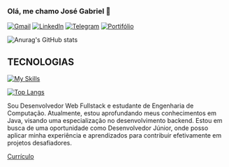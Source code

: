 ### Olá, me chamo José Gabriel 👋

[![Gmail](https://img.shields.io/badge/Gmail-D14836?style=for-the-badge&logo=gmail&logoColor=white)](mailto:gabriel.souzamorais@gmail.com)
[![LinkedIn](https://img.shields.io/badge/LinkedIn-0077B5?style=for-the-badge&logo=linkedin&logoColor=white)](https://www.linkedin.com/in/jos%C3%A9gabrielsouza/)
[![Telegram](https://img.shields.io/badge/Telegram-2CA5E0?style=for-the-badge&logo=telegram&logoColor=white)](https://t.me/Gabrieu_J)
[![Portifólio](https://img.shields.io/badge/Vercel-000000?style=for-the-badge&logo=vercel&logoColor=white)](https://jose-gabriel-portifolio.vercel.app/)

![Anurag's GitHub stats](https://github-readme-stats.vercel.app/api?username=Gabriieu&show_icons=true&theme=synthwave)


## TECNOLOGIAS

[![My Skills](https://skillicons.dev/icons?i=html,css,js,typescript,react,styledcomponents,nodejs,expressjs,python,django,postgresql)](https://skillicons.dev)

[![Top Langs](https://github-readme-stats.vercel.app/api/top-langs/?username=Gabriieu)](https://github.com/anuraghazra/github-readme-stats)

Sou Desenvolvedor Web Fullstack e estudante de Engenharia de Computação. Atualmente, estou aprofundando meus conhecimentos em Java, visando uma especialização no desenvolvimento backend. Estou em busca de uma oportunidade como Desenvolvedor Júnior, onde posso aplicar minha experiência e aprendizados para contribuir efetivamente em projetos desafiadores.

[Currículo](https://docs.google.com/document/d/1y6tWkH1O3YpMjX9n8fPo4rweyz0ZFxHD/edit#heading=h.gjdgxs)
